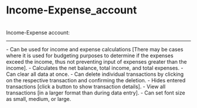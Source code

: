 # Income-Expense_account
<br>
Income-Expense account: <hr>
- Can be used for income and expense calculations [There may be cases where it is used for budgeting purposes to determine if the expenses exceed the income, thus not preventing input of expenses greater than the income].
- Calculates the net balance, total income, and total expenses.
- Can clear all data at once.
- Can delete individual transactions by clicking on the respective transaction and confirming the deletion.
- Hides entered transactions [click a button to show transaction details].
- View all transactions [in a larger format than during data entry].
- Can set font size as small, medium, or large.
